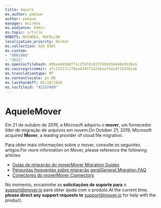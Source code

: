 ```yaml
---
title: Aquele
ms.author: pebaum
author: pebaum
manager: mnirkhe
ms.audience: Admin
ms.topic: article
ROBOTS: NOINDEX, NOFOLLOW
localization_priority: Normal
ms.collection: Adm_O365
ms.custom:
- "9001486"
- "3522"
ms.openlocfilehash: 896a44d368ff1c2f6f8c83759b5d3444043538a1
ms.sourcegitcommit: a7c17217c170ead24571421baaf5a14f1525b1a6
ms.translationtype: MT
ms.contentlocale: pt-BR
ms.lasthandoff: 02/20/2020
ms.locfileid: "42157499"
---
```

# <a name="mover"></a><span data-ttu-id="c1b2d-102">Aquele</span><span class="sxs-lookup"><span data-stu-id="c1b2d-102">Mover</span></span>

<span data-ttu-id="c1b2d-103">Em 21 de outubro de 2019, a Microsoft adquiriu o **mover**, um fornecedor líder de migração de arquivos em nuvem.</span><span class="sxs-lookup"><span data-stu-id="c1b2d-103">On October 21, 2019, Microsoft acquired **Mover**, a leading provider of cloud file migration.</span></span>

<span data-ttu-id="c1b2d-104">Para obter mais informações sobre o mover, consulte os seguintes artigos:</span><span class="sxs-lookup"><span data-stu-id="c1b2d-104">For more information on Mover, please reference the following articles:</span></span>

- [<span data-ttu-id="c1b2d-105">Guias de migração do mover</span><span class="sxs-lookup"><span data-stu-id="c1b2d-105">Mover Migration Guides</span></span>](https://mover.io/guides/)
- [<span data-ttu-id="c1b2d-106">Perguntas frequentes sobre migração geral</span><span class="sxs-lookup"><span data-stu-id="c1b2d-106">General Migration FAQ</span></span>](https://mover.io/guides/general/)
- [<span data-ttu-id="c1b2d-107">Conectores do mover</span><span class="sxs-lookup"><span data-stu-id="c1b2d-107">Mover Connectors</span></span>](https://mover.io/connectors/)

<span data-ttu-id="c1b2d-108">No momento, encaminhe as **solicitações de suporte para** o [support@mover.io](mailto:support@mover.io) para obter ajuda com o produto.</span><span class="sxs-lookup"><span data-stu-id="c1b2d-108">At the current time, **please direct any support requests to** [support@mover.io](mailto:support@mover.io) for help with the product.</span></span> 

 